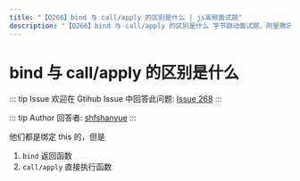 ```yaml
---
title: "【Q266】bind 与 call/apply 的区别是什么 | js高频面试题"
description: "【Q266】bind 与 call/apply 的区别是什么 字节跳动面试题、阿里腾讯面试题、美团小米面试题。"
---
```


# bind 与 call/apply 的区别是什么

::: tip Issue
欢迎在 Gtihub Issue 中回答此问题: [Issue 268](https://github.com/shfshanyue/Daily-Question/issues/268)
:::

::: tip Author
回答者: [shfshanyue](https://github.com/shfshanyue)
:::

他们都是绑定 this 的，但是

1. `bind` 返回函数
1. `call/apply` 直接执行函数
